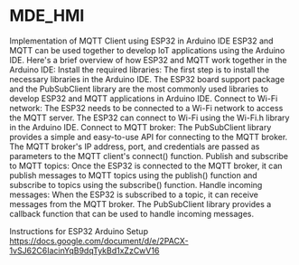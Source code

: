 # MDE_HMI
Implementation of MQTT Client using ESP32 in Arduino IDE
ESP32 and MQTT can be used together to develop IoT applications using the Arduino IDE. Here's a brief overview of how ESP32 and MQTT work together in the Arduino IDE:
Install the required libraries: The first step is to install the necessary libraries in the Arduino IDE. The ESP32 board support package and the PubSubClient library are the most commonly used libraries to develop ESP32 and MQTT applications in Arduino IDE. 
Connect to Wi-Fi network: The ESP32 needs to be connected to a Wi-Fi network to access the MQTT server. The ESP32 can connect to Wi-Fi using the Wi-Fi.h library in the Arduino IDE. 
Connect to MQTT broker: The PubSubClient library provides a simple and easy-to-use API for connecting to the MQTT broker. The MQTT broker's IP address, port, and credentials are passed as parameters to the MQTT client's connect() function. 
Publish and subscribe to MQTT topics: Once the ESP32 is connected to the MQTT broker, it can publish messages to MQTT topics using the publish() function and subscribe to topics using the subscribe() function. 
Handle incoming messages: When the ESP32 is subscribed to a topic, it can receive messages from the MQTT broker. The PubSubClient library provides a callback function that can be used to handle incoming messages.


Instructions for ESP32 Arduino Setup
https://docs.google.com/document/d/e/2PACX-1vSJ62C6IacinYqB9dqTykBd1xZzCwV16
